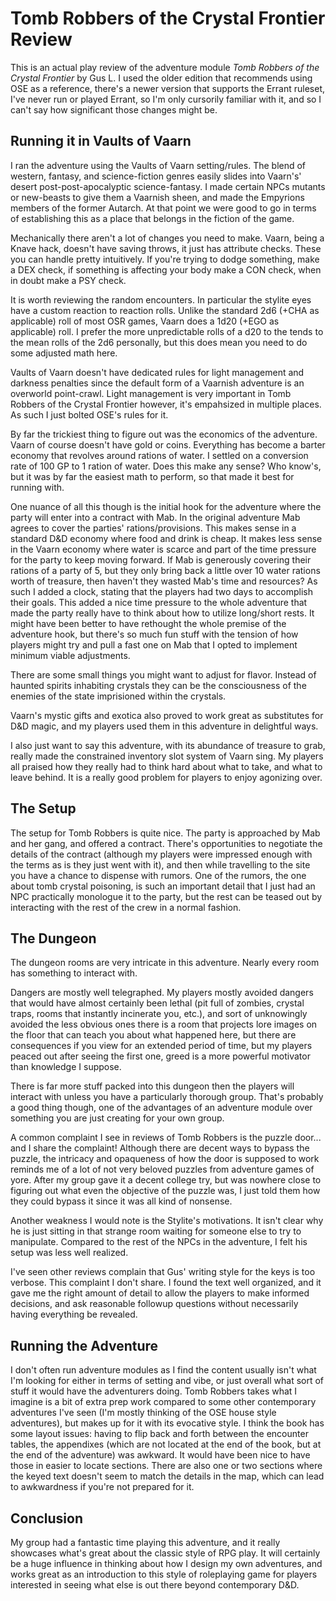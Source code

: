 # Tomb Robbers of the Crystal Frontier Review

This is an actual play review of the adventure module *Tomb Robbers of the Crystal Frontier* by Gus L. I used the older edition that recommends using OSE as a reference, there's a newer version that supports the Errant ruleset, I've never run or played Errant, so I'm only cursorily familiar with it, and so I can't say how significant those changes might be.

## Running it in Vaults of Vaarn

I ran the adventure using the Vaults of Vaarn setting/rules. The blend of western, fantasy, and science-fiction genres easily slides into Vaarn's' desert post-post-apocalyptic science-fantasy. I made certain NPCs mutants or new-beasts to give them a Vaarnish sheen, and made the Empyrions members of the former Autarch. At that point we were good to go in terms of establishing this as a place that belongs in the fiction of the game.

Mechanically there aren't a lot of changes you need to make. Vaarn, being a Knave hack, doesn't have saving throws, it just has attribute checks. These you can handle pretty intuitively. If you're trying to dodge something, make a DEX check, if something is affecting your body make a CON check, when in doubt make a PSY check.

It is worth reviewing the random encounters. In particular the stylite eyes have a custom reaction to reaction rolls. Unlike the standard 2d6 (+CHA as applicable) roll of most OSR games, Vaarn does a 1d20 (+EGO as applicable) roll. I prefer the more unpredictable rolls of a d20 to the tends to the mean rolls of the 2d6 personally, but this does mean you need to do some adjusted math here.

Vaults of Vaarn doesn't have dedicated rules for light management and darkness penalties since the default form of a Vaarnish adventure is an overworld point-crawl. Light management is very important in Tomb Robbers of the Crystal Frontier however, it's empahsized in multiple places. As such I just bolted OSE's rules for it.

By far the trickiest thing to figure out was the economics of the adventure. Vaarn of course doesn't have gold or coins. Everything has become a barter economy that revolves around rations of water. I settled on a conversion rate of 100 GP to 1 ration of water. Does this make any sense? Who know's, but it was by far the easiest math to perform, so that made it best for running with. 

One nuance of all this though is the initial hook for the adventure where the party will enter into a contract with Mab. In the original adventure Mab agrees to cover the parties' rations/provisions. This makes sense in a standard D&D economy where food and drink is cheap. It makes less sense in the Vaarn economy where water is scarce and part of the time pressure for the party to keep moving forward. If Mab is generously covering their rations of a party of 5, but they only bring back a little over 10 water rations worth of treasure, then haven't they wasted Mab's time and resources? As such I added a clock, stating that the players had two days to accomplish their goals. This added a nice time pressure to the whole adventure that made the party really have to think about how to utilize long/short rests. It might have been better to have rethought the whole premise of the adventure hook, but there's so much fun stuff with the tension of how players might try and pull a fast one on Mab that I opted to implement minimum viable adjustments.

There are some small things you might want to adjust for flavor. Instead of haunted spirits inhabiting crystals they can be the consciousness of the enemies of the state imprisioned within the crystals.

Vaarn's mystic gifts and exotica also proved to work great as substitutes for D&D magic, and my players used them in this adventure in delightful ways. 

I also just want to say this adventure, with its abundance of treasure to grab, really made the constrained inventory slot system of Vaarn sing. My players all praised how they really had to think hard about what to take, and what to leave behind. It is a really good problem for players to enjoy agonizing over.

## The Setup

The setup for Tomb Robbers is quite nice. The party is approached by Mab and her gang, and offered a contract. There's opportunities to negotiate the details of the contract (although my players were impressed enough with the terms as is they just went with it), and then while travelling to the site you have a chance to dispense with rumors. One of the rumors, the one about tomb crystal poisoning, is such an important detail that I just had an NPC practically monologue it to the party, but the rest can be teased out by interacting with the rest of the crew in a normal fashion.

## The Dungeon

The dungeon rooms are very intricate in this adventure. Nearly every room has something to interact with.

Dangers are mostly well telegraphed. My players mostly avoided dangers that would have almost certainly been lethal (pit full of zombies, crystal traps, rooms that instantly incinerate you, etc.), and sort of unknowingly avoided the less obvious ones there is a room that projects lore images on the floor that can teach you about what happened here, but there are consequences if you view for an extended period of time, but my players peaced out after seeing the first one, greed is a more powerful motivator than knowledge I suppose.

There is far more stuff packed into this dungeon then the players will interact with unless you have a particularly thorough group. That's probably a good thing though, one of the advantages of an adventure module over something you are just creating for your own group.

A common complaint I see in reviews of Tomb Robbers is the puzzle door... and I share the complaint! Although there are decent ways to bypass the puzzle, the intricacy and opaqueness of how the door is supposed to work reminds me of a lot of not very beloved puzzles from adventure games of yore. After my group gave it a decent college try, but was nowhere close to figuring out what even the objective of the puzzle was, I just told them how they could bypass it since it was all kind of nonsense.

Another weakness I would note is the Stylite's motivations. It isn't clear why he is just sitting in that strange room waiting for someone else to try to manipulate. Compared to the rest of the NPCs in the adventure, I felt his setup was less well realized.

I've seen other reviews complain that Gus' writing style for the keys is too verbose. This complaint I don't share. I found the text well organized, and it gave me the right amount of detail to allow the players to make informed decisions, and ask reasonable followup questions without necessarily having everything be revealed.

## Running the Adventure

I don't often run adventure modules as I find the content usually isn't what I'm looking for either in terms of setting and vibe, or just overall what sort of stuff it would have the adventurers doing. Tomb Robbers takes what I imagine is a bit of extra prep work compared to some other contemporary adventures I've seen (I'm mostly thinking of the OSE house style adventures), but makes up for it with its evocative style. I think the book has some layout issues: having to flip back and forth between the encounter tables, the appendixes (which are not located at the end of the book, but at the end of the adventure) was awkward. It would have been nice to have those in easier to locate sections. There are also one or two sections where the keyed text doesn't seem to match the details in the map, which can lead to awkwardness if you're not prepared for it.

## Conclusion

My group had a fantastic time playing this adventure, and it really showcases what's great about the classic style of RPG play. It will certainly be a huge influence in thinking about how I design my own adventures, and works great as an introduction to this style of roleplaying game for players interested in seeing what else is out there beyond contemporary D&D.
